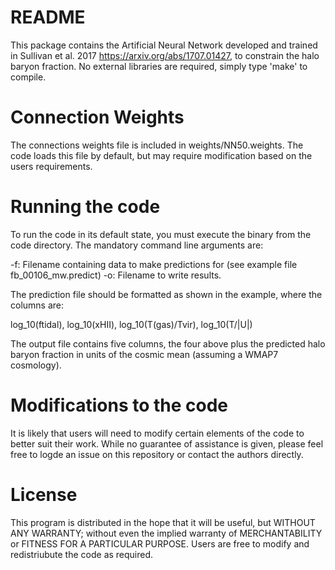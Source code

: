 # README #

This package contains the Artificial Neural Network developed and trained in Sullivan et al. 2017 <https://arxiv.org/abs/1707.01427>, to constrain the halo baryon fraction. No external libraries are required, simply type 'make' to compile.

# Connection Weights #

The connections weights file is included in weights/NN50.weights. The code loads this file by default, but may require modification based on the users requirements.

# Running the code #

To run the code in its default state, you must execute the binary from the code directory. The mandatory command line arguments are:

-f: Filename containing data to make predictions for (see example file fb_00106_mw.predict)
-o: Filename to write results.

The prediction file should be formatted as shown in the example, where the columns are:

log_10(ftidal), log_10(xHII), log_10(T(gas)/Tvir), log_10(T/|U|)

The output file contains five columns, the four above plus the predicted halo baryon fraction in units of the cosmic mean (assuming a WMAP7 cosmology).

# Modifications to the code #

It is likely that users will need to modify certain elements of the code to better suit their work. While no guarantee of assistance is given, please feel free to logde an issue on this repository or contact the authors directly.

# License #

This program is distributed in the hope that it will be useful, but WITHOUT ANY WARRANTY; without even the implied warranty of MERCHANTABILITY or FITNESS FOR A PARTICULAR PURPOSE. Users are free to modify and redistriubute the code as required.